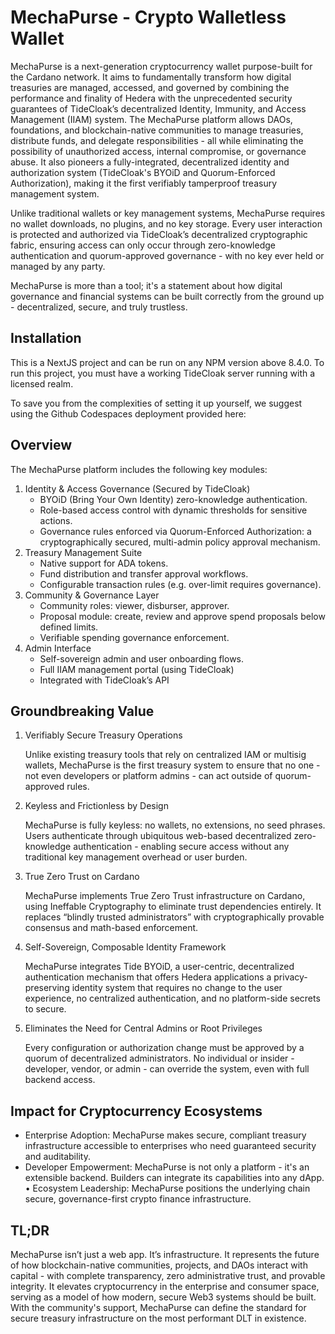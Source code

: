 # MechaPurse - Crypto Walletless Wallet

MechaPurse is a next-generation cryptocurrency wallet purpose-built for the Cardano network. It aims to fundamentally transform how digital treasuries are managed, accessed, and governed by combining the performance and finality of Hedera with the unprecedented security guarantees of TideCloak’s decentralized Identity, Immunity, and Access Management (IIAM) system. The MechaPurse platform allows DAOs, foundations, and blockchain-native communities to manage treasuries, distribute funds, and delegate responsibilities - all while eliminating the possibility of unauthorized access, internal compromise, or governance abuse. It also pioneers a fully-integrated, decentralized identity and authorization system (TideCloak's BYOiD and Quorum-Enforced Authorization), making it the first verifiably tamperproof treasury management system.

Unlike traditional wallets or key management systems, MechaPurse requires no wallet downloads, no plugins, and no key storage. Every user interaction is protected and authorized via TideCloak’s decentralized cryptographic fabric, ensuring access can only occur through zero-knowledge authentication and quorum-approved governance - with no key ever held or managed by any party.

MechaPurse is more than a tool; it's a statement about how digital governance and financial systems can be built correctly from the ground up - decentralized, secure, and truly trustless.

## Installation

This is a NextJS project and can be run on any NPM version above 8.4.0. To run this project, you must have a working TideCloak server running with a licensed realm.

To save you from the complexities of setting it up yourself, we suggest using the Github Codespaces deployment provided here:

## Overview

The MechaPurse platform includes the following key modules:

1. Identity & Access Governance (Secured by TideCloak)
   * BYOiD (Bring Your Own Identity) zero-knowledge authentication.
   * Role-based access control with dynamic thresholds for sensitive actions.
   * Governance rules enforced via Quorum-Enforced Authorization: a cryptographically secured, multi-admin policy approval mechanism.
2. Treasury Management Suite
   * Native support for ADA tokens.
   * Fund distribution and transfer approval workflows.
   * Configurable transaction rules (e.g. over-limit requires governance).
3. Community & Governance Layer
   * Community roles: viewer, disburser, approver.
   * Proposal module: create, review and approve spend proposals below defined limits.
   * Verifiable spending governance enforcement.
4. Admin Interface 
   * Self-sovereign admin and user onboarding flows.
   * Full IIAM management portal (using TideCloak)
   * Integrated with TideCloak’s API

## Groundbreaking Value

1. Verifiably Secure Treasury Operations

   Unlike existing treasury tools that rely on centralized IAM or multisig wallets, MechaPurse is the first treasury system to ensure that no one - not even developers or platform admins - can act outside of quorum-approved rules.

3. Keyless and Frictionless by Design

   MechaPurse is fully keyless: no wallets, no extensions, no seed phrases. Users authenticate through ubiquitous web-based decentralized zero-knowledge authentication - enabling secure access without any traditional key management overhead or user burden.

2. True Zero Trust on Cardano

   MechaPurse implements True Zero Trust infrastructure on Cardano, using Ineffable Cryptography to eliminate trust dependencies entirely. It replaces “blindly trusted administrators” with cryptographically provable consensus and math-based enforcement.

3. Self-Sovereign, Composable Identity Framework

   MechaPurse integrates Tide BYOiD, a user-centric, decentralized authentication mechanism that offers Hedera applications a privacy-preserving identity system that requires no change to the user experience, no centralized authentication, and no platform-side secrets to secure.

4. Eliminates the Need for Central Admins or Root Privileges

   Every configuration or authorization change must be approved by a quorum of decentralized administrators. No individual or insider - developer, vendor, or admin - can override the system, even with full backend access.

## Impact for Cryptocurrency Ecosystems

* Enterprise Adoption: MechaPurse makes secure, compliant treasury infrastructure accessible to enterprises who need guaranteed security and auditability.
* Developer Empowerment: MechaPurse is not only a platform - it's an extensible backend. Builders can integrate its capabilities into any dApp.
•	Ecosystem Leadership: MechaPurse positions the underlying chain secure, governance-first crypto finance infrastructure.

## TL;DR

MechaPurse isn’t just a web app. It’s infrastructure. It represents the future of how blockchain-native communities, projects, and DAOs interact with capital - with complete transparency, zero administrative trust, and provable integrity. It elevates cryptocurrency in the enterprise and consumer space, serving as a model of how modern, secure Web3 systems should be built. With the community's support, MechaPurse can define the standard for secure treasury infrastructure on the most performant DLT in existence.

